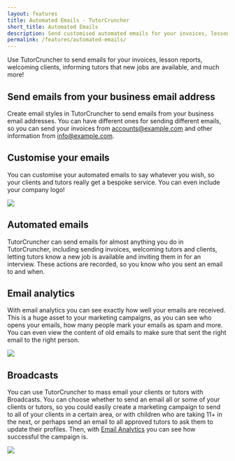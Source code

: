 ```yaml
---
layout: features
title: Automated Emails - TutorCruncher
short_title: Automated Emails
description: Send customised automated emails for your invoices, lesson reports, welcoming clients and informing tutors. Send marketing emails to any of your users.
permalink: /features/automated-emails/
---
```

Use TutorCruncher to send emails for your invoices, lesson reports, welcoming clients, informing tutors that new jobs are available, and much more!

## Send emails from your business email address

Create email styles in TutorCruncher to send emails from your business email addresses. You can have different ones for sending different emails, so you can send your invoices from accounts@example.com and other information from info@example.com.

## Customise your emails

You can customise your automated emails to say whatever you wish, so your clients and tutors really get a bespoke service. You can even include your company logo!

<a href="{{ site.static}}/img/features/email-definition.png" data-lightbox="lightbox" class="thumbnail">
  <img src="{{ site.static}}/img/features/email-definition.png" alt-text="Jobs on mobile devices"/>
</a>

## Automated emails

TutorCruncher can send emails for almost anything you do in TutorCruncher, including sending invoices, welcoming tutors and clients, letting tutors know a new job is available and inviting them in for an interview. These actions are recorded, so you know who you sent an email to and when.

## Email analytics

With email analytics you can see exactly how well your emails are received. This is a huge asset to your marketing campaigns, as you can see who opens your emails, how many people mark your emails as spam and more. You can even view the content of old emails to make sure that sent the right email to the right person.

<a href="{{ site.static}}/img/features/email-analytics.jpg" data-lightbox="lightbox" class="thumbnail">
  <img src="{{ site.static}}/img/features/email-analytics.jpg" alt-text="Jobs on mobile devices"/>
</a>

## Broadcasts

You can use TutorCruncher to mass email your clients or tutors with Broadcasts. You can choose whether to send an email all or some of your clients or tutors, so you could easily create a marketing campaign to send to all of your clients in a certain area, or with children who are taking 11+ in the next, or perhaps send an email to all approved tutors to ask them to update their profiles. Then, with [Email Analytics](#email-analytics) you can see how successful the campaign is.

<a href="{{ site.static}}/img/features/broadcast.png" data-lightbox="lightbox" class="thumbnail">
  <img src="{{ site.static}}/img/features/broadcast.png" alt-text="Jobs on mobile devices"/>
</a>
